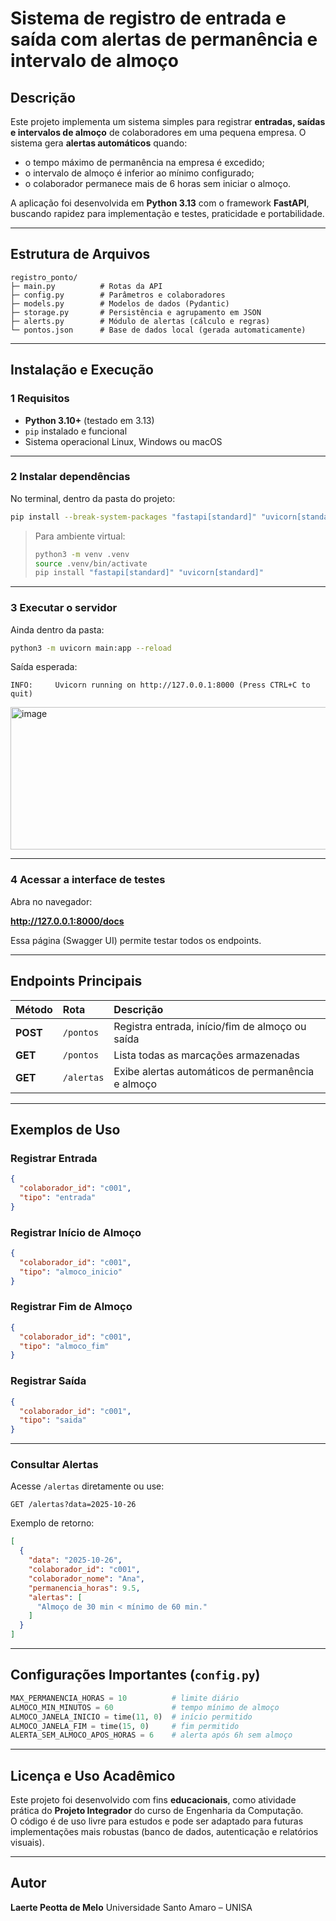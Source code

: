 # Sistema de registro de entrada e saída com alertas de permanência e intervalo de almoço

## Descrição
Este projeto implementa um sistema simples para registrar **entradas, saídas e intervalos de almoço** de colaboradores em uma pequena empresa. O sistema gera **alertas automáticos** quando:
- o tempo máximo de permanência na empresa é excedido;
- o intervalo de almoço é inferior ao mínimo configurado;
- o colaborador permanece mais de 6 horas sem iniciar o almoço.

A aplicação foi desenvolvida em **Python 3.13** com o framework **FastAPI**, buscando rapidez para implementação e testes, praticidade e portabilidade.

---

## Estrutura de Arquivos

```
registro_ponto/
├─ main.py          # Rotas da API
├─ config.py        # Parâmetros e colaboradores
├─ models.py        # Modelos de dados (Pydantic)
├─ storage.py       # Persistência e agrupamento em JSON
├─ alerts.py        # Módulo de alertas (cálculo e regras)
└─ pontos.json      # Base de dados local (gerada automaticamente)
```

---

## Instalação e Execução

### 1️ Requisitos
- **Python 3.10+** (testado em 3.13)
- `pip` instalado e funcional
- Sistema operacional Linux, Windows ou macOS

---

### 2 Instalar dependências

No terminal, dentro da pasta do projeto:

```bash
pip install --break-system-packages "fastapi[standard]" "uvicorn[standard]"
```

> Para ambiente virtual:
> ```bash
> python3 -m venv .venv
> source .venv/bin/activate
> pip install "fastapi[standard]" "uvicorn[standard]"
> ```

---

### 3 Executar o servidor

Ainda dentro da pasta:

```bash
python3 -m uvicorn main:app --reload
```

Saída esperada:

```
INFO:     Uvicorn running on http://127.0.0.1:8000 (Press CTRL+C to quit)
```
<img width="727" height="228" alt="image" src="https://github.com/user-attachments/assets/7622f1e0-3ac2-420f-b331-86ece38cf36a" />


---

### 4️ Acessar a interface de testes

Abra no navegador:

**http://127.0.0.1:8000/docs**

Essa página (Swagger UI) permite testar todos os endpoints.

---

## Endpoints Principais

| Método | Rota | Descrição |
|:-------|:------|:-----------|
| **POST** | `/pontos` | Registra entrada, início/fim de almoço ou saída |
| **GET** | `/pontos` | Lista todas as marcações armazenadas |
| **GET** | `/alertas` | Exibe alertas automáticos de permanência e almoço |

---

## Exemplos de Uso

### Registrar Entrada
```json
{
  "colaborador_id": "c001",
  "tipo": "entrada"
}
```

### Registrar Início de Almoço
```json
{
  "colaborador_id": "c001",
  "tipo": "almoco_inicio"
}
```

### Registrar Fim de Almoço
```json
{
  "colaborador_id": "c001",
  "tipo": "almoco_fim"
}
```

### Registrar Saída
```json
{
  "colaborador_id": "c001",
  "tipo": "saida"
}
```

---

### Consultar Alertas
Acesse `/alertas` diretamente ou use:
```
GET /alertas?data=2025-10-26
```

Exemplo de retorno:
```json
[
  {
    "data": "2025-10-26",
    "colaborador_id": "c001",
    "colaborador_nome": "Ana",
    "permanencia_horas": 9.5,
    "alertas": [
      "Almoço de 30 min < mínimo de 60 min."
    ]
  }
]
```

---

## Configurações Importantes (`config.py`)

```python
MAX_PERMANENCIA_HORAS = 10          # limite diário
ALMOCO_MIN_MINUTOS = 60             # tempo mínimo de almoço
ALMOCO_JANELA_INICIO = time(11, 0)  # início permitido
ALMOCO_JANELA_FIM = time(15, 0)     # fim permitido
ALERTA_SEM_ALMOCO_APOS_HORAS = 6    # alerta após 6h sem almoço
```

---

## Licença e Uso Acadêmico
Este projeto foi desenvolvido com fins **educacionais**, como atividade prática do **Projeto Integrador** do curso de Engenharia da Computação.  
O código é de uso livre para estudos e pode ser adaptado para futuras implementações mais robustas (banco de dados, autenticação e relatórios visuais).

---

## Autor
**Laerte Peotta de Melo**
Universidade Santo Amaro – UNISA
